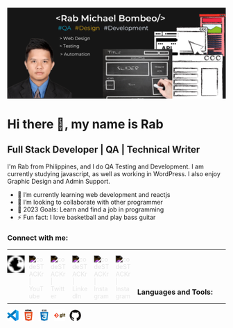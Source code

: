 ![QA Engineer | Developer](https://github.com/micrabom/micrabom/blob/main/Github%20Banner%202.png?raw=true)

# Hi there 👋, my name is Rab
## Full Stack Developer | QA | Technical Writer


I'm Rab from Philippines, and I do QA Testing and Development. I am currently studying javascript, as well as working in WordPress. I also enjoy Graphic Design and Admin Support.




- 🌱 I’m currently learning web development and reactjs
- 👯 I’m looking to collaborate with other programmer
- 🥅 2023 Goals: Learn and find a job in programming
- ⚡ Fun fact: I love basketball and play bass guitar

### Connect with me:
___

[<img align="left" alt="codeSTACKr.com" width="40px" style="margin-right: 10px; filter: invert(100%);" src="https://raw.githubusercontent.com/iconic/open-iconic/master/svg/globe.svg" />][website] 
[<img align="left" alt="codeSTACKr | YouTube" width="40px" style="margin-right: 10px; filter: invert(100%);" src="https://cdn.jsdelivr.net/npm/simple-icons@v3/icons/youtube.svg" />][youtube] 
[<img align="left" alt="codeSTACKr | Twitter" width="40px" style="margin-right: 10px; filter: invert(100%);" src="https://cdn.jsdelivr.net/npm/simple-icons@v3/icons/twitter.svg" />][twitter]
[<img align="left" alt="codeSTACKr | LinkedIn" width="40px" style="margin-right: 10px; filter: invert(100%);" src="https://cdn.jsdelivr.net/npm/simple-icons@v3/icons/linkedin.svg" />][linkedin]
[<img align="left" alt="codeSTACKr | Instagram" width="40px" style="margin-right: 10px; filter: invert(100%);" src="https://cdn.jsdelivr.net/npm/simple-icons@v3/icons/instagram.svg" />][instagram]
[<img align="left" alt="codeSTACKr | Instagram" width="40px" style="margin-right: 10px; filter: invert(100%);" src="https://cdn.jsdelivr.net/npm/simple-icons@v3/icons/facebook.svg" />][facebook]

<br />
<br />
<br>

### Languages and Tools:

___

<img align="left" alt="Visual Studio Code" width="26px" style="margin-right: 10px;" src="https://raw.githubusercontent.com/github/explore/80688e429a7d4ef2fca1e82350fe8e3517d3494d/topics/visual-studio-code/visual-studio-code.png" />
<img align="left" alt="HTML5" width="26px" style="margin-right: 10px;" src="https://raw.githubusercontent.com/github/explore/80688e429a7d4ef2fca1e82350fe8e3517d3494d/topics/html/html.png" />
<img align="left" alt="CSS3" width="26px" style="margin-right: 10px;" src="https://raw.githubusercontent.com/github/explore/80688e429a7d4ef2fca1e82350fe8e3517d3494d/topics/css/css.png" />
<img align="left" alt="Git" width="26px" style="margin-right: 10px;" src="https://raw.githubusercontent.com/github/explore/80688e429a7d4ef2fca1e82350fe8e3517d3494d/topics/git/git.png" />
<img align="left" alt="GitHub" width="26px" style="margin-right: 10px;" src="https://raw.githubusercontent.com/github/explore/78df643247d429f6cc873026c0622819ad797942/topics/github/github.png" />





[website]: https://bit.ly/RambsWebPage
[twitter]: https://twitter.com/rambsdev
[youtube]: https://www.youtube.com/@rambsdev
[instagram]: https://instagram.com/rambsinteractive
[linkedin]: https://www.instagram.com/devrambs/
[facebook]: https://www.facebook.com/rambsdev
